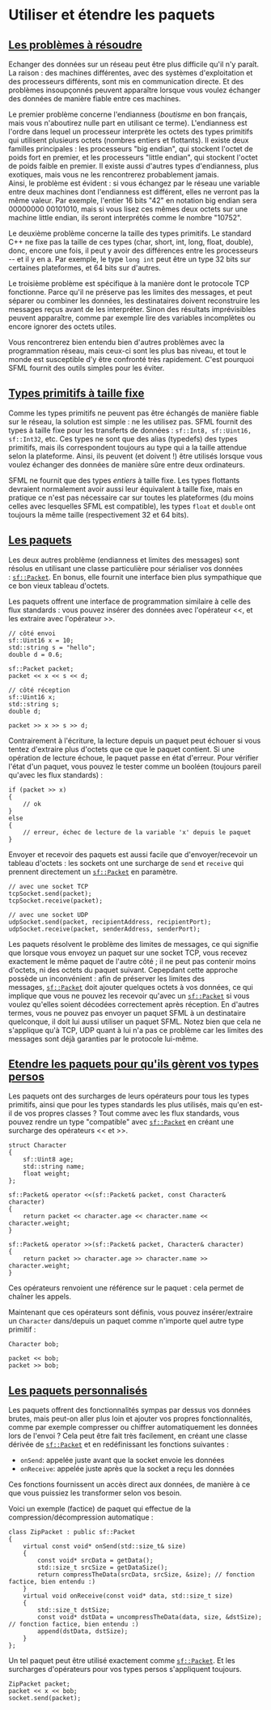 # Utiliser et étendre les paquets

## [Les problèmes à résoudre](https://www.sfml-dev.org/tutorials/2.6/network-packet-fr.php#les-problcimes-ce-rcesoudre)[](https://www.sfml-dev.org/tutorials/2.6/network-packet-fr.php#top "Haut de la page")

Echanger des données sur un réseau peut être plus difficile qu'il n'y paraît. La raison : des machines différentes, avec des systèmes d'exploitation et des processeurs différents, sont mis en communication directe. Et des problèmes insoupçonnés peuvent apparaître lorsque vous voulez échanger des données de manière fiable entre ces machines.

Le premier problème concerne l'endianness (_boutisme_ en bon français, mais vous n'aboutirez nulle part en utilisant ce terme). L'endianness est l'ordre dans lequel un processeur interprète les octets des types primitifs qui utilisent plusieurs octets (nombres entiers et flottants). Il existe deux familles principales : les processeurs "big endian", qui stockent l'octet de poids fort en premier, et les processeurs "little endian", qui stockent l'octet de poids faible en premier. Il existe aussi d'autres types d'endianness, plus exotiques, mais vous ne les rencontrerez probablement jamais.  
Ainsi, le problème est évident : si vous échangez par le réseau une variable entre deux machines dont l'endianness est différent, elles ne verront pas la même valeur. Par exemple, l'entier 16 bits "42" en notation big endian sera 00000000 00101010, mais si vous lisez ces mêmes deux octets sur une machine little endian, ils seront interprétés comme le nombre "10752".

Le deuxième problème concerne la taille des types primitifs. Le standard C++ ne fixe pas la taille de ces types (char, short, int, long, float, double), donc, encore une fois, il peut y avoir des différences entre les processeurs -- et il y en a. Par exemple, le type `long int` peut être un type 32 bits sur certaines plateformes, et 64 bits sur d'autres.

Le troisième problème est spécifique à la manière dont le protocole TCP fonctionne. Parce qu'il ne préserve pas les limites des messages, et peut séparer ou combiner les données, les destinataires doivent reconstruire les messages reçus avant de les interpréter. Sinon des résultats imprévisibles peuvent apparaître, comme par exemple lire des variables incomplètes ou encore ignorer des octets utiles.

Vous rencontrerez bien entendu bien d'autres problèmes avec la programmation réseau, mais ceux-ci sont les plus bas niveau, et tout le monde est susceptible d'y être confronté très rapidement. C'est pourquoi SFML fournit des outils simples pour les éviter.

## [Types primitifs à taille fixe](https://www.sfml-dev.org/tutorials/2.6/network-packet-fr.php#types-primitifs-ce-taille-fixe)[](https://www.sfml-dev.org/tutorials/2.6/network-packet-fr.php#top "Haut de la page")

Comme les types primitifs ne peuvent pas être échangés de manière fiable sur le réseau, la solution est simple : ne les utilisez pas. SFML fournit des types à taille fixe pour les transferts de données : `sf::Int8, sf::Uint16, sf::Int32`, etc. Ces types ne sont que des alias (typedefs) des types primitifs, mais ils correspondent toujours au type qui a la taille attendue selon la plateforme. Ainsi, ils peuvent (et doivent !) être utilisés lorsque vous voulez échanger des données de manière sûre entre deux ordinateurs.

SFML ne fournit que des types _entiers_ à taille fixe. Les types flottants devraient normalement avoir aussi leur équivalent à taille fixe, mais en pratique ce n'est pas nécessaire car sur toutes les plateformes (du moins celles avec lesquelles SFML est compatible), les types `float` et `double` ont toujours la même taille (respectivement 32 et 64 bits).

## [Les paquets](https://www.sfml-dev.org/tutorials/2.6/network-packet-fr.php#les-paquets)[](https://www.sfml-dev.org/tutorials/2.6/network-packet-fr.php#top "Haut de la page")

Les deux autres problème (endianness et limites des messages) sont résolus en utilisant une classe particulière pour sérialiser vos données : [`sf::Packet`](https://www.sfml-dev.org/documentation/2.6.0-fr/classsf_1_1Packet.php "sf::Packet documentation"). En bonus, elle fournit une interface bien plus sympathique que ce bon vieux tableau d'octets.

Les paquets offrent une interface de programmation similaire à celle des flux standards : vous pouvez insérer des données avec l'opérateur <<, et les extraire avec l'opérateur >>.

```
// côté envoi
sf::Uint16 x = 10;
std::string s = "hello";
double d = 0.6;

sf::Packet packet;
packet << x << s << d;
```

```
// côté réception
sf::Uint16 x;
std::string s;
double d;

packet >> x >> s >> d;
```

Contrairement à l'écriture, la lecture depuis un paquet peut échouer si vous tentez d'extraire plus d'octets que ce que le paquet contient. Si une opération de lecture échoue, le paquet passe en état d'erreur. Pour vérifier l'état d'un paquet, vous pouvez le tester comme un booléen (toujours pareil qu'avec les flux standards) :

```
if (packet >> x)
{
    // ok
}
else
{
    // erreur, échec de lecture de la variable 'x' depuis le paquet
}
```

Envoyer et recevoir des paquets est aussi facile que d'envoyer/recevoir un tableau d'octets : les sockets ont une surcharge de `send` et `receive` qui prennent directement un [`sf::Packet`](https://www.sfml-dev.org/documentation/2.6.0-fr/classsf_1_1Packet.php "sf::Packet documentation") en paramètre.

```
// avec une socket TCP
tcpSocket.send(packet);
tcpSocket.receive(packet);
```

```
// avec une socket UDP
udpSocket.send(packet, recipientAddress, recipientPort);
udpSocket.receive(packet, senderAddress, senderPort);
```

Les paquets résolvent le problème des limites de messages, ce qui signifie que lorsque vous envoyez un paquet sur une socket TCP, vous recevez exactement le même paquet de l'autre côté ; il ne peut pas contenir moins d'octets, ni des octets du paquet suivant. Cepepdant cette approche possède un inconvénient : afin de préserver les limites des messages, [`sf::Packet`](https://www.sfml-dev.org/documentation/2.6.0-fr/classsf_1_1Packet.php "sf::Packet documentation") doit ajouter quelques octets à vos données, ce qui implique que vous ne pouvez les recevoir qu'avec un [`sf::Packet`](https://www.sfml-dev.org/documentation/2.6.0-fr/classsf_1_1Packet.php "sf::Packet documentation") si vous voulez qu'elles soient décodées correctement après réception. En d'autres termes, vous ne pouvez pas envoyer un paquet SFML à un destinataire quelconque, il doit lui aussi utiliser un paquet SFML. Notez bien que cela ne s'applique qu'à TCP, UDP quant à lui n'a pas ce problème car les limites des messages sont déjà garanties par le protocole lui-même.

## [Etendre les paquets pour qu'ils gèrent vos types persos](https://www.sfml-dev.org/tutorials/2.6/network-packet-fr.php#etendre-les-paquets-pour-quils-gcirent-vos-types-persos)[](https://www.sfml-dev.org/tutorials/2.6/network-packet-fr.php#top "Haut de la page")

Les paquets ont des surcharges de leurs opérateurs pour tous les types primitifs, ainsi que pour les types standards les plus utilisés, mais qu'en est-il de vos propres classes ? Tout comme avec les flux standards, vous pouvez rendre un type "compatible" avec [`sf::Packet`](https://www.sfml-dev.org/documentation/2.6.0-fr/classsf_1_1Packet.php "sf::Packet documentation") en créant une surcharge des opérateurs << et >>.

```
struct Character
{
    sf::Uint8 age;
    std::string name;
    float weight;
};

sf::Packet& operator <<(sf::Packet& packet, const Character& character)
{
    return packet << character.age << character.name << character.weight;
}

sf::Packet& operator >>(sf::Packet& packet, Character& character)
{
    return packet >> character.age >> character.name >> character.weight;
}
```

Ces opérateurs renvoient une référence sur le paquet : cela permet de chaîner les appels.

Maintenant que ces opérateurs sont définis, vous pouvez insérer/extraire un `Character` dans/depuis un paquet comme n'importe quel autre type primitif :

```
Character bob;

packet << bob;
packet >> bob;
```

## [Les paquets personnalisés](https://www.sfml-dev.org/tutorials/2.6/network-packet-fr.php#les-paquets-personnalisces)[](https://www.sfml-dev.org/tutorials/2.6/network-packet-fr.php#top "Haut de la page")

Les paquets offrent des fonctionnalités sympas par dessus vos données brutes, mais peut-on aller plus loin et ajouter vos propres fonctionnalités, comme par exemple compresser ou chiffrer automatiquement les données lors de l'envoi ? Cela peut être fait très facilement, en créant une classe dérivée de [`sf::Packet`](https://www.sfml-dev.org/documentation/2.6.0-fr/classsf_1_1Packet.php "sf::Packet documentation") et en redéfinissant les fonctions suivantes :

- `onSend`: appelée juste avant que la socket envoie les données
- `onReceive`: appelée juste après que la socket a reçu les données

Ces fonctions fournissent un accès direct aux données, de manière à ce que vous puissiez les transformer selon vos besoin.

Voici un exemple (factice) de paquet qui effectue de la compression/décompression automatique :

```
class ZipPacket : public sf::Packet
{
    virtual const void* onSend(std::size_t& size)
    {
        const void* srcData = getData();
        std::size_t srcSize = getDataSize();
        return compressTheData(srcData, srcSize, &size); // fonction factice, bien entendu :)
    }
    virtual void onReceive(const void* data, std::size_t size)
    {
        std::size_t dstSize;
        const void* dstData = uncompressTheData(data, size, &dstSize); // fonction factice, bien entendu :)
        append(dstData, dstSize);
    }
};
```

Un tel paquet peut être utilisé exactement comme [`sf::Packet`](https://www.sfml-dev.org/documentation/2.6.0-fr/classsf_1_1Packet.php "sf::Packet documentation"). Et les surcharges d'opérateurs pour vos types persos s'appliquent toujours.

```
ZipPacket packet;
packet << x << bob;
socket.send(packet);
```